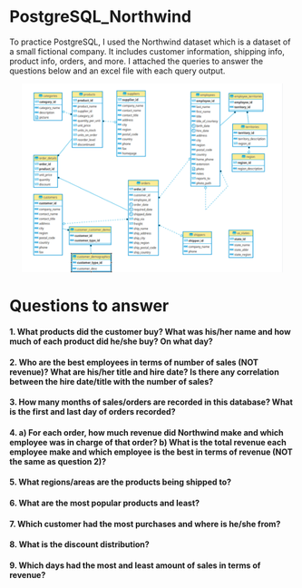 # PostgreSQL_Northwind
To practice PostgreSQL, I used the Northwind dataset which is a dataset of a small fictional company. It includes customer information, shipping info, product info, orders, and more. I attached the queries to answer the questions below and an excel file with each query output. 


<p align="center">
  <img width="460" src="northwind_schematic.png">
</p>


# Questions to answer 
#### 1. What products did the customer buy? What was his/her name and how much of each product did he/she buy? On what day? 


#### 2. Who are the best employees in terms of number of sales (NOT revenue)? What are his/her title and hire date? Is there any correlation between the hire date/title with the number of sales? 


#### 3. How many months of sales/orders are recorded in this database? What is the first and last day of orders recorded? 


#### 4. a) For each order, how much revenue did Northwind make and which employee was in charge of that order? b) What is the total revenue each employee make and which employee is the best in terms of revenue (NOT the same as question 2)? 


#### 5. What regions/areas are the products being shipped to? 


#### 6. What are the most popular products and least? 


#### 7. Which customer had the most purchases and where is he/she from? 


#### 8. What is the discount distribution?


#### 9. Which days had the most and least amount of sales in terms of revenue? 


   
